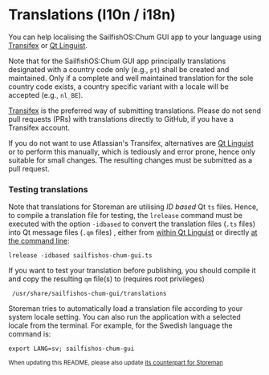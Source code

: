 # Translations (l10n / i18n)

You can help localising the SailfishOS:Chum GUI app to your language using [Transifex](https://www.transifex.com/olf/sailfishos-chum-gui/) or [Qt Linguist](https://doc.qt.io/qt-5/qtlinguist-index.html).

Note that for the SailfishOS:Chum GUI app principally translations designated with a country code only (e.g., `pt`) shall be created and maintained.  Only if a complete and well maintained translation for the sole country code exists, a country specific variant with a locale will be accepted (e.g., `nl_BE`).

[Transifex](https://www.transifex.com/olf/sailfishos-chum-gui/) is the preferred way of submitting translations.  Please do not send pull requests (PRs) with translations directly to GitHub, if you have a Transifex account.

If you do not want to use Atlassian's Transifex, alternatives are [Qt Linguist](https://doc.qt.io/qt-5/linguist-translators.html) or to perform this manually, which is tediously and error prone, hence only suitable for small changes.  The resulting changes must be submitted as a pull request.

### Testing translations

Note that translations for Storeman are utilising *ID based* Qt `ts` files.  Hence, to compile a translation file for testing, the `lrelease` command must be executed with the option `-idbased` to convert the translation files (`.ts` files) into Qt message files (`.qm` files) , either from [within Qt Linguist](https://doc.qt.io/qtcreator/creator-editor-external.html) or directly [at the command line](https://doc.qt.io/qt-5/linguist-manager.html):
```
lrelease -idbased sailfishos-chum-gui.ts
```
If you want to test your translation before publishing, you should compile it and copy the resulting `qm` file(s) to (requires root privileges)
```
 /usr/share/sailfishos-chum-gui/translations
```
Storeman tries to automatically load a translation file according to your system locale setting.  You can also run the application with a selected locale from the terminal.  For example, for the Swedish language the command is:
```
export LANG=sv; sailfishos-chum-gui
```

<sub>When updating this README, please also update [its counterpart for Storeman](https://github.com/storeman-developers/harbour-storeman/blob/devel/translations/README.md)</sub>
